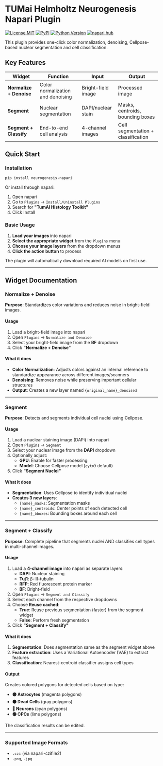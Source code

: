 # TUMai Helmholtz Neurogenesis Napari Plugin

[![License MIT](https://img.shields.io/pypi/l/neurogenesis-napari.svg?color=green)](LICENSE)
[![PyPI](https://img.shields.io/pypi/v/neurogenesis-napari.svg?color=green)](https://pypi.org/project/neurogenesis-napari)
[![Python Version](https://img.shields.io/pypi/pyversions/neurogenesis-napari.svg?color=green)](https://python.org)
[![napari hub](https://img.shields.io/endpoint?url=https://api.napari-hub.org/shields/neurogenesis-napari)](https://napari-hub.org/plugins/neurogenesis-napari)

This plugin provides one-click color normalization, denoising, Cellpose-based nuclear segmentation and cell classification.

## Key Features

| Widget | Function | Input | Output |
|--------|----------|-------|---------|
| **Normalize + Denoise** | Color normalization and denoising | Bright-field image | Processed image |
| **Segment** | Nuclear segmentation | DAPI/nuclear stain | Masks, centroids, bounding boxes |
| **Segment + Classify** | End-to-end cell analysis | 4-channel images | Cell segmentation + classification |

## Quick Start

### Installation

```bash
pip install neurogenesis-napari
```

Or install through napari:
1. Open napari
2. Go to `Plugins` → `Install/Uninstall Plugins`
3. Search for **"TumAI Histology Toolkit"**
4. Click Install

### Basic Usage

1. **Load your images** into napari
2. **Select the appropriate widget** from the `Plugins` menu
3. **Choose your image layers** from the dropdown menus
4. **Click the action button** to process

The plugin will automatically download required AI models on first use.

---

## Widget Documentation

### Normalize + Denoise

**Purpose**: Standardizes color variations and reduces noise in bright-field images.

#### Usage
1. Load a bright-field image into napari
2. Open `Plugins` → `Normalize and Denoise`
3. Select your bright-field image from the **BF** dropdown
4. Click **"Normalize + Denoise"**

#### What it does
- **Color Normalization**: Adjusts colors against an internal reference to standardize appearance across different images/scanners
- **Denoising**: Removes noise while preserving important cellular structures
- **Output**: Creates a new layer named `{original_name}_denoised`

---

### Segment

**Purpose**: Detects and segments individual cell nuclei using Cellpose.

#### Usage
1. Load a nuclear staining image (DAPI) into napari
2. Open `Plugins` → `Segment`
3. Select your nuclear image from the **DAPI** dropdown
4. Optionally adjust:
   - **GPU**: Enable for faster processing
   - **Model**: Choose Cellpose model (`cyto3` default)
5. Click **"Segment Nuclei"**

#### What it does
- **Segmentation**: Uses Cellpose to identify individual nuclei
- **Creates 3 new layers**:
  - `{name}_masks`: Segmentation masks
  - `{name}_centroids`: Center points of each detected cell
  - `{name}_bboxes`: Bounding boxes around each cell

---

### Segment + Classify

**Purpose**: Complete pipeline that segments nuclei AND classifies cell types in multi-channel images.

#### Usage
1. Load a **4-channel image** into napari as separate layers:
   - **DAPI**: Nuclear staining
   - **Tuj1**: β-III-tubulin
   - **RFP**: Red fluorescent protein marker
   - **BF**: Bright-field
2. Open `Plugins` → `Segment and Classify`
3. Select each channel from the respective dropdowns
4. Choose **Reuse cached**:
   - **True**: Reuse previous segmentation (faster) from the segment widget
   - **False**: Perform fresh segmentation
5. Click **"Segment + Classify"**

#### What it does
1. **Segmentation**: Does segmentation same as the segment widget above
2. **Feature extraction**: Uses a Variational Autoencoder (VAE) to extract features
3. **Classification**: Nearest-centroid classifier assigns cell types

#### Output
Creates colored polygons for detected cells based on type:
- **🟣 Astrocytes** (magenta polygons)
- **⚫ Dead Cells** (gray polygons)
- **🔵 Neurons** (cyan polygons)
- **🟢 OPCs** (lime polygons)

The classification results can be edited.

---

### Supported Image Formats
- `.czi` (via napari-czifile2)
- `.png`, `.jpg`
